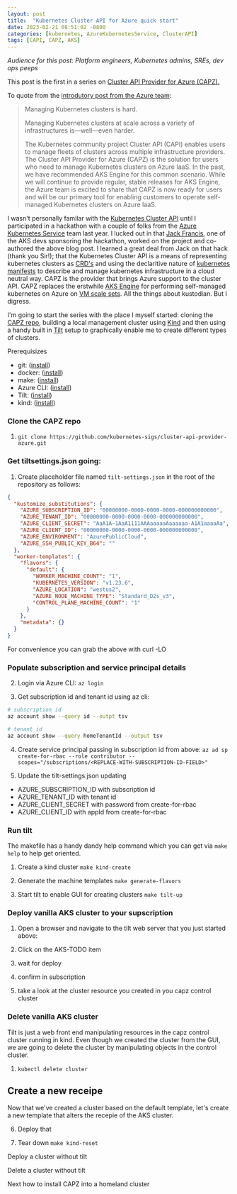 ```yaml
---
layout: post
title:  "Kubernetes Cluster API for Azure quick start"
date: 2023-02-21 08:51:02 -0800
categories: [kubernetes, AzureKubernetesService, ClusterAPI]
tags: [CAPI, CAPZ, AKS]
---
```

_Audience for this post: Platform engineers, Kubernetes admins, SREs, dev ops peeps_

This post is the first in a series on <a href="https://q6o.to/capzb" target="_blank">Cluster API Provider for Azure (CAPZ).</a>

To quote from the <a href="https://q6o.to/capzi" target="_blank">introdutory post from the Azure team</a>: 

> Managing Kubernetes clusters is hard.
> 
> Managing Kubernetes clusters at scale across a variety of infrastructures is—well—even harder.
> 
> The Kubernetes community project Cluster API (CAPI) enables users to manage fleets of clusters across multiple infrastructure providers. The Cluster API Provider for Azure (CAPZ) is the solution for users who need to manage Kubernetes clusters on Azure IaaS. In the past, we have recommended AKS Engine for this common scenario.  While we will continue to provide regular, stable releases for AKS Engine, the Azure team is excited to share that CAPZ is now ready for users and will be our primary tool for enabling customers to operate self-managed Kubernetes clusters on Azure IaaS.

I wasn't personally familar with the <a href="https://q6o.to/kcapi" target="_blank">Kubernetes Cluster API</a> until I participated in a hackathon with a couple of folks from the <a href="https://q6o.to/aksa" target="_blank">Azure Kubernetes Service</a> team last year.  I lucked out in that <a href="https://q6o.to/jackfrancis" target="_blank">Jack Francis</a>, one of the AKS devs sponsoring the hackathon,  worked on the project and co-authored the above blog post.  I learned a great deal from Jack on that hack (thank you Sir!); that the Kubernetes Cluster API is a means of representing kubernetes clusters as <a href="https://q6o.to/kcrd" target="_blank">CRD's</a> and using the declaritive nature of <a href="https://q6o.to/kmana" target="_blank">kubernetes manifests</a> to describe and manage kubernetes infrastructure in a cloud neutral way.  CAPZ is the provider that brings Azure support to the cluster API.  CAPZ replaces the erstwhile <a href="https://q6o.to/aksengine" target="_blank">AKS Engine</a> for performing self-managed kubernetes on Azure on <a href="https://q6o.to/vmssa" target="_blank">VM scale sets</a>.  All the things about kustodian.  But I digress.

I'm going to start the series with the place I myself started: cloning the <a href="https://q6o.to/capzr" target="_blank">CAPZ repo</a>, building a local management cluster using <a href="https://q6o.to/kinda" target="_blank">Kind</a> and then using a handy built in <a href="https://q6o.to/tilta" target="_blank">Tilt</a> setup to graphically enable me to create different types of clusters. 

Prerequisizes
- git: (<a href="https://q6o.to/giti" target="_blank">install</a>)
- docker: (<a href="https://q6o.to/dockeri" target="_blank">install</a>)
- make: (<a href="https://q6o.to/makei" target="_blank">install</a>)
- Azure CLI: (<a href="https://q6o.to/azclii" target="_blank">install</a>)
- Tilt: (<a href="https://q6o.to/tilti" target="_blank">install</a>)
- kind: (<a href="https://q6o.to/kindi" target="_blank">install</a>)

### Clone the CAPZ repo
1. `git clone https://github.com/kubernetes-sigs/cluster-api-provider-azure.git`

### Get tiltsettings.json going:
1. Create placeholder file named `tilt-settings.json` in the root of the repository as follows:

```json
{
  "kustomize_substitutions": {
    "AZURE_SUBSCRIPTION_ID": "00000000-0000-0000-0000-000000000000",
    "AZURE_TENANT_ID": "00000000-0000-0000-0000-000000000000",
    "AZURE_CLIENT_SECRET": "AaA1A~1AaA1111AAAaaaaaAaaaaaa-A1A1aaaaAa",
    "AZURE_CLIENT_ID": "00000000-0000-0000-0000-000000000000",
    "AZURE_ENVIRONMENT": "AzurePublicCloud",
    "AZURE_SSH_PUBLIC_KEY_B64": ""
  },
  "worker-templates": {
    "flavors": {
      "default": {
        "WORKER_MACHINE_COUNT": "1",
        "KUBERNETES_VERSION": "v1.23.6",
        "AZURE_LOCATION": "westus2",
        "AZURE_NODE_MACHINE_TYPE": "Standard_D2s_v3",
        "CONTROL_PLANE_MACHINE_COUNT": "1"
      }
    },
    "metadata": {}
  }
}
```

For convenience you can grab the above with curl -LO 

### Populate subscription and service principal details
2. Login via Azure CLI:
`az login`


3. Get subscription id and tenant id using az cli:

```bash
# subscription id
az account show --query id --outpt tsv

# tenant id
az account show --query homeTenantId --output tsv
```

4. Create service principal passing in subscription id from above:
`az ad sp create-for-rbac --role contributor --scopes="/subscriptions/<REPLACE-WITH-SUBSCRIPTION-ID-FIELD>"`

5. Update the tilt-settings.json updating
  - AZURE_SUBSCRIPTION_ID with subscription id
  - AZURE_TENANT_ID with tenant id
  - AZURE_CLIENT_SECRET with password from create-for-rbac
  - AZURE_CLIENT_ID with appId from create-for-rbac

### Run tilt
The makefile has a handy dandy help command which you can get via `make help` to help get oriented.

1. Create a kind cluster
`make kind-create`

2. Generate the machine templates
`make generate-flavors`

3. Start tilt to enable GUI for creating clusters
`make tilt-up`

### Deploy vanilla AKS cluster to your supscription
1. Open a browser and navigate to the tilt web server that you just started above:

2. Click on the AKS-TODO item

3. wait for deploy

4. confirm in subscription

5. take a look at the cluster resource you created in you capz control cluster


### Delete vanilla AKS cluster
Tilt is just a web front end manipulating resources in the capz control cluster running in kind.  Even though we created the cluster from the GUI, we are going to delete the cluster by manipulating objects in the control cluster.

1. `kubectl delete cluster`

## Create a new receipe
Now that we've created a cluster based on the default template, let's create a new template that alters the recepie of the AKS cluster.

6. Deploy that

9. Tear down 
`make kind-reset`

Deploy a cluster without tilt

Delete a cluster without tilt

Next how to install CAPZ into a homeland cluster
